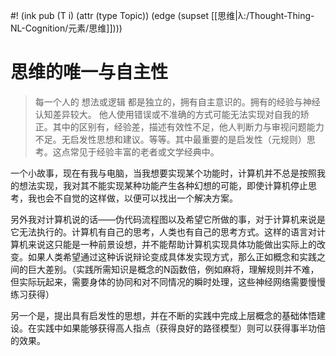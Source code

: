 #! (ink pub (T i) (attr (type Topic)) (edge (supset [[思维|λ:/Thought-Thing-NL-Cognition/元素/思维]])))

# 思维的唯一与自主性

> 每一个人的 想法或逻辑 都是独立的，拥有自主意识的。拥有的经验与神经认知差异较大。
> 他人使用错误或不准确的方式可能无法实现对自我的矫正。其中的区别有，经验差，描述有效性不足，他人判断力与审视问题能力不足。无启发性思想和建议。等等。其中最重要的是启发性（元规则）思考。这点常见于经验丰富的老者或文学经典中。


一个小故事，现在有我与电脑，当我想要实现某个功能时，计算机并不总是按照我的想法实现，我对其不能实现某种功能产生各种幻想的可能，即使计算机停止思考，我也会不自觉的这样做，以便可以找出一个解决方案。


另外我对计算机说的话——伪代码流程图以及希望它所做的事，对于计算机来说是它无法执行的。计算机有自己的思考，人类也有自己的思考方式。这样的语言对计算机来说这只能是一种前景设想，并不能帮助计算机实现具体功能做出实际上的改变。如果人类希望通过这种诉说辩论变成具体发实现方式，那么正如概念和实践之间的巨大差别。（实践所需知识是概念的N函数倍，例如麻将，理解规则并不难，但实际玩起来，需要身体的协同和对不同情况的瞬时处理，这些神经网络需要慢慢练习获得）

另一个是，提出具有启发性的思想，并在不断的实践中完成上层概念的基础体悟建设。在实践中如果能够获得高人指点（获得良好的路径模型）则可以获得事半功倍的效果。 